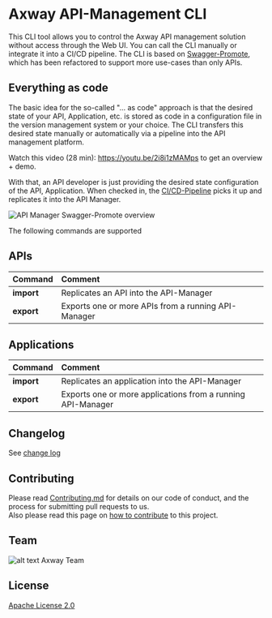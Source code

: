 # Axway API-Management CLI

This CLI tool allows you to control the Axway API management solution without access through the Web UI. You can call the CLI manually or integrate it into a CI/CD pipeline. The CLI is based on [Swagger-Promote](https://github.com/Axway-API-Management-Plus/apimanager-swagger-promote), which has been refactored to support more use-cases than only APIs.

## Everything as code
The basic idea for the so-called "... as code" approach is that the desired state of your API, Application, etc. is stored as code in a configuration file in the version management system or your choice. The CLI transfers this desired state manually or automatically via a pipeline into the API management platform. 

Watch this video (28 min): https://youtu.be/2i8i1zMAMps to get an overview + demo.

With that, an API developer is just providing the desired state configuration of the API, Application. When checked in, the [CI/CD-Pipeline](https://github.com/Axway-API-Management-Plus/apim-cli/wiki/9.-Jenkins-Integration-with-GitHub-&-Bitbucket) picks it up and replicates it into the API Manager. 

![API Manager Swagger-Promote overview](https://github.com/Axway-API-Management-Plus/apim-cli/blob/develop/misc/images/apimanager-swagger-promote-overview.png )

The following commands are supported

## APIs 
| Command       | Comment | 
| :---        | :---  |
|**import**|Replicates an API into the API-Manager |  
|**export**|Exports one or more APIs from a running API-Manager |  

## Applications
| Command       | Comment | 
| :---        | :---  |
|**import**|Replicates an application into the API-Manager |  
|**export**|Exports one or more applications from a running API-Manager | 

## Changelog
See [change log](CHANGELOG.md)

## Contributing

Please read [Contributing.md](https://github.com/Axway-API-Management-Plus/Common/blob/master/Contributing.md) for details on our code of conduct, and the process for submitting pull requests to us.  
Also please read this page on [how to contribute](https://github.com/Axway-API-Management-Plus/apimanager-swagger-promote/wiki/7.1-Contribute-to-this-project) to this project.

## Team

![alt text][Axwaylogo] Axway Team

[Axwaylogo]: https://github.com/Axway-API-Management/Common/blob/master/img/AxwayLogoSmall.png  "Axway logo"


## License
[Apache License 2.0](/LICENSE)
